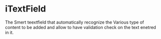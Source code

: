 # iTextField
The Smert teextfield that automatically recognize the Various type of content to be added and allow to have validation check on the text enetred in it.
